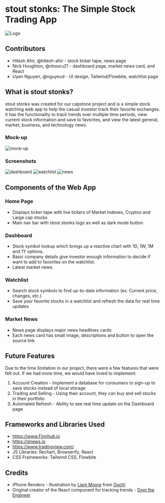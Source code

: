 # stout stonks: The Simple Stock Trading App
![Logo](/public/images/logo-blue.png "stout stonks logo")

## Contributors
* Hitesh Ahir, @hitesh-ahir - stock ticker tape, news page
* Nick Houghton, @nhouru21 - dashboard page, market news card, and React
* Uyen Nguyen, @nguyeud - UI design, Tailwind/Flowbite, watchlist page

## What is stout stonks?
stout stonks was created for our capstone project and is a simple stock watching web app to help the casual investor track their favorite exchanges. It has the functionality to track trends over multiple time periods, view current stock information and save to favorites, and view the latest general, market, business, and technology news.

### Mock-up
![mock-up](/public/images/mock-up.png "mock-up")

### Screenshots
![dashboard](/public/images/iphone_dashboard.png "dashboard")
![watchlist](/public/images/iphone-watchlist.png "watchlist")
![news](/public/images/iphone-news.png "news")

## Components of the Web App
### Home Page
* Displays ticker tape with live tickers of Market Indexes, Cryptos and Large cap stocks​
* Main nav bar with stout stonks logo as well as dark mode button ​

### Dashboard
* Stock symbol lookup which brings up a reactive chart with 1D, 1W, 1M and 1Y options. ​
* Basic company details give investor enough information to decide if want to add to favorites on the watchlist.​
* Latest market news.​

### Watchlist
* Search stock symbols to find up-to-date information (ex. Current price, changes, etc.)​
* Save your favorite stocks in a watchlist and refresh the data for real time updates​

### Market News
* News page displays major news headlines cards ​
* Each news card has small image, descriptions and button to open the source link​

## Future Features
Due to the time limitation in our project, there were a few features that were felt out. If we had more time, we would have loved to implement: 
1. Account Creation - Implement a database for consumers to sign-up to save stocks instead of local storage
2. Trading and Selling - Using their account, they can buy and sell stocks in their portfolio
3. Automated Refresh - Ability to see real time update on the Dashboard page

## Frameworks and Libraries Used
* https://www.Finnhub.io
* https://gnews.io
* https://www.tradingview.com/
* JS Libraries: Rechart, Browserify, React
* CSS Frameworks: Tailwind CSS, Flowbite

## Credits
* iPhone Renders - Illustration by <a href="https://icons8.com/illustrations/author/GrbQqWBEhaDS">Liam Moore</a> from <a href="https://icons8.com/illustrations">Ouch!</a>
* Original creator of the React component for tracking trends - [Dom the Engineer](https://www.youtube.com/channel/UCPoHCHX-RCL8MzlOIJ7l9Nw/videos)
